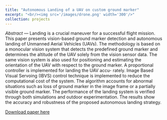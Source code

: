 ```yaml
---
title: "Autonomous Landing of a UAV on custom ground marker"
excerpt: "<br/><img src='/images/drone.png' width='300'/>"
collection: projects
---
```


_Abstract_ — Landing is a crucial maneuver for a successful
flight mission. This paper presents vision-based ground marker
detection and autonomous landing of Unmanned Aerial Vehicles
(UAVs). The methodology is based on a monocular vision system
that detects the predefined ground marker and determines the
altitude of the UAV solely from the vision sensor data. The same
vision system is also used for positioning and estimating the
orientation of the UAV with respect to the ground marker. A
proportional controller is implemented for landing the UAV accu-
rately. Image Based Visual Servoing (IBVS) control technique is
implemented to reduce the computational cost of the system. The
algorithm accounts for abnormal situations such as loss of ground
marker in the image frame or a partially visible ground marker.
The performance of the landing system is verified through both
simulations and outdoor experimentation. The results show the
accuracy and robustness of the proposed autonomous landing
strategy.

[Download paper here](/files/181_ieee_format.pdf)

